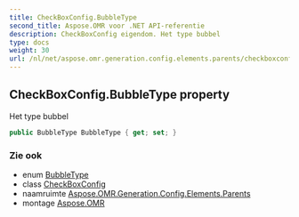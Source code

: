 ```yaml
---
title: CheckBoxConfig.BubbleType
second_title: Aspose.OMR voor .NET API-referentie
description: CheckBoxConfig eigendom. Het type bubbel
type: docs
weight: 30
url: /nl/net/aspose.omr.generation.config.elements.parents/checkboxconfig/bubbletype/
---
```

## CheckBoxConfig.BubbleType property

Het type bubbel

```csharp
public BubbleType BubbleType { get; set; }
```

### Zie ook

* enum [BubbleType](../../../aspose.omr.generation.config.enums/bubbletype/)
* class [CheckBoxConfig](../)
* naamruimte [Aspose.OMR.Generation.Config.Elements.Parents](../../checkboxconfig/)
* montage [Aspose.OMR](../../../)


